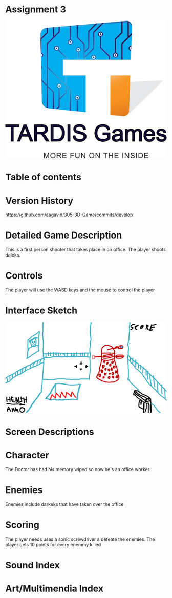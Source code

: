 # Assignment 3 

![Company Logo](img/logo.png "Logo Title Text 1")


# Table of contents

# Version History
https://github.com/aagavin/305-3D-Game/commits/develop

# Detailed Game Description
This is a first person shooter that takes place in on office. The player shoots daleks. 

# Controls
The player will use the WASD keys and the mouse to control the player

# Interface Sketch

![Interface Sketch](img/Interface_sketch.png "Interface Sketch 1")

# Screen Descriptions

# Character
The Doctor has had his memory wiped so now he's an office worker.  
 
# Enemies
Enemies include darkeks that have taken over the office

# Scoring
The player needs uses a sonic screwdriver a defeate the enemies. The player gets 10 points for every enemmy killed


# Sound Index

# Art/Multimendia Index

